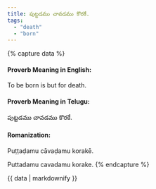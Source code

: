 ```yaml
---
title: పుట్టడము చావడము కొరకే.
tags:
  - "death"
  - "born"
---
```


{% capture data %}
#### Proverb Meaning in English:
To be born is but for death.

#### Proverb Meaning in Telugu:
పుట్టడము చావడము కొరకే.

#### Romanization:
Puṭṭaḍamu cāvaḍamu korakē.

Puttadamu cavadamu korake.
{% endcapture %}

{{ data | markdownify }}

